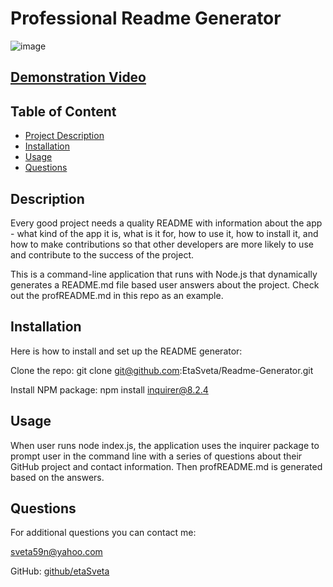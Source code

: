 
  # Professional Readme Generator

  ![image](https://user-images.githubusercontent.com/109307665/193426951-98c1bbc4-7572-4565-b4fe-ae036d473a3b.png)
  
  ## [Demonstration Video](https://drive.google.com/file/d/1Nkh3DufTbZPdyovYWIeBO8xcaF6_FhFC/view)

  ## Table of Content
  - [Project Description](#description)
  - [Installation](#installation)
  - [Usage](#usage)
  - [Questions](#questions)

  ## Description
  Every good project needs a quality README with information about the app - what kind of the app it is, what is it for, how to use it, how to install it,  and how to make contributions so that other developers are more likely to use and contribute to the success of the project.

This is a command-line application that runs with Node.js that dynamically generates a README.md file based user answers about the project. Check out the profREADME.md in this repo as an example.

  ## Installation
  Here is how to install and set up the README generator:

Clone the repo: git clone git@github.com:EtaSveta/Readme-Generator.git

Install NPM package: npm install inquirer@8.2.4
  
  ## Usage
  When user runs node index.js, the application uses the inquirer package to prompt user in the command line with a series of questions about their GitHub project and contact information. Then profREADME.md is generated based on the answers.

   
  ## Questions
  For additional questions you can contact me:

  sveta59n@yahoo.com

  GitHub: [github/etaSveta](http://github.com/etaSveta)


